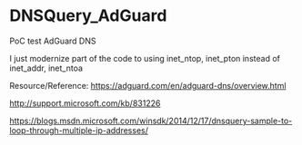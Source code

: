 # DNSQuery_AdGuard
PoC test AdGuard DNS

I just modernize part of the code to using 
inet_ntop, inet_pton instead of
inet_addr, inet_ntoa

Resource/Reference:
https://adguard.com/en/adguard-dns/overview.html

http://support.microsoft.com/kb/831226

https://blogs.msdn.microsoft.com/winsdk/2014/12/17/dnsquery-sample-to-loop-through-multiple-ip-addresses/